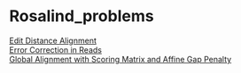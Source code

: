 # Rosalind_problems
<a href="https://github.com/abolfazlmalekahmadi/Rosalind_problems/blob/main/Edit%20Distance%20Alignment.py">Edit Distance Alignment</a>
<br>
<a href="https://github.com/abolfazlmalekahmadi/Rosalind_problems/blob/main/Error%20Correction%20in%20Reads.py
">Error Correction in Reads</a>
<br>
<a href="https://github.com/abolfazlmalekahmadi/Rosalind_problems/blob/main/Global%20Alignment%20with%20Scoring%20Matrix%20and%20Affine%20Gap%20Penalty.py
">Global Alignment with Scoring Matrix and Affine Gap Penalty</a>

